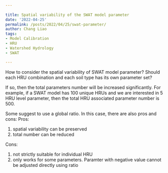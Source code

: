 ```yaml
---
 
title: Spatial variability of the SWAT model parameter
date: '2022-04-25'
permalink: /posts/2022/04/25/swat-parameter/
author: Chang Liao
tags:
- Model Calibration
- HRU
- Watershed Hydrology
- SWAT

---
```


How to consider the spatial variability of SWAT model parameter?
Should each HRU combination and each soil type has its own parameter set?

If so, then the total parameters number will be increased significantly. For example, if a SWAT model has 100 unique HRUs and we are interested in 5 HRU level parameter, then the total HRU associated parameter number is 500.

Some suggest to use a global ratio. In this case, there are also pros and cons:
Pros:

1. spatial variability can be preserved
2. total number can be reduced

Cons:

1. not strictly suitable for individual HRU
2. only works for some parameters. Paramter with negative value cannot be adjusted directly using ratio
